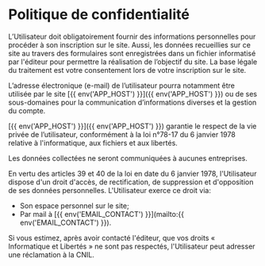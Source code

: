 # Politique de confidentialité

L’Utilisateur doit obligatoirement fournir des informations personnelles pour procéder à son inscription sur le site. Aussi, les données recueillies sur ce site au travers des formulaires sont enregistrées dans un fichier informatisé par l'éditeur pour permettre la réalisation de l’objectif du site. La base légale du traitement est votre consentement lors de votre inscription sur le site.

L’adresse électronique (e-mail) de l’utilisateur pourra notamment être utilisée par le site [{{ env('APP_HOST') }}]({{ env('APP_HOST') }}) ou de ses sous-domaines pour la communication d’informations diverses et la gestion du compte.

[{{ env('APP_HOST') }}]({{ env('APP_HOST') }}) garantie le respect de la vie privée de l’utilisateur, conformément à la loi n°78-17 du 6 janvier 1978 relative à l'informatique, aux fichiers et aux libertés.

Les données collectées ne seront communiquées à aucunes entreprises.

En vertu des articles 39 et 40 de la loi en date du 6 janvier 1978, l'Utilisateur dispose d'un droit d'accès, de rectification, de suppression et d'opposition de ses données personnelles. L'Utilisateur exerce ce droit via:

- Son espace personnel sur le site;
- Par mail à [{{ env('EMAIL_CONTACT') }}](mailto:{{ env('EMAIL_CONTACT') }}).

Si vous estimez, après avoir contacté l'éditeur, que vos droits « Informatique et Libertés » ne sont pas respectés, l'Utilisateur peut adresser une réclamation à la CNIL.
